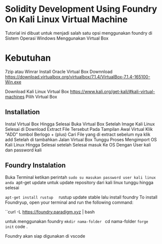 
# Solidity Development Using Foundry On Kali Linux Virtual Machine

Tutorial ini dibuat untuk menjadi salah satu opsi menggunakan foundry di Sistem Operasi Windows Menggunakan Virtual Box 

# Kebutuhan 
7zip atau Winrar
Install Oracle Virtual Box 
Downnload 
https://download.virtualbox.org/virtualbox/7.1.4/VirtualBox-7.1.4-165100-Win.exe

Download Kali Linux Virtual Box
https://www.kali.org/get-kali/#kali-virtual-machines
Pilih Virtual Box


## Installation
Instal Virtual Box Hingga Selesai
Buka Virtual Box 
Setelah Image Kali Linux Selesai di Download
Extract File Tersebut
Pada Tampilan Awal Virtual Klik "ADD" tombol Berlogo + (plus)
Cari File yang di extract sebelum nya
klik add
Setelah di tambahkan Jalan Virtual Box Tunggu Proses Mengimport OS Kali Linux Hingga Selesai
setelah Selesai masuk Ke OS 
Dengan User kali dan password kali

## Foundry Instalation 
Buka Terminal 
ketikan perintah
``sudo su
masukan password user kali linux anda
``apt-get update
untuk update repository dari kali linux 
tunggu hingga selesai

``apt-get install rustup 
`` rustup update stable 
lalu install foundry
To install Foundryup, open your terminal and run the following command:

``curl -L https://foundry.paradigm.xyz | bash

untuk menggunakan foundry 
``mkdir nama-folder
`` cd nama-folder
`` forge init
`` code .

Foundry akan siap digunakan di vscode 




